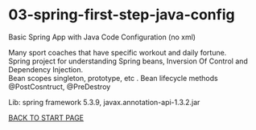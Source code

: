 # 03-spring-first-step-java-config
Basic Spring App with Java Code Configuration (no xml)    
  
  
Many sport coaches that have specific workout and daily fortune.  
Spring project for understanding Spring beans, Inversion Of Control and Dependency Injection.  
Bean scopes singleton, prototype, etc . Bean lifecycle methods @PostCosntruct, @PreDestroy

Lib: spring framework 5.3.9, javax.annotation-api-1.3.2.jar


[BACK TO START PAGE](https://github.com/FlorescuAndrei/Start.git) 

